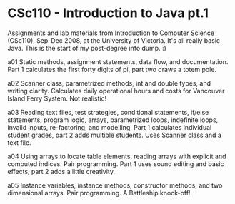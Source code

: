 ﻿CSc110 - Introduction to Java pt.1
======

Assignments and lab materials from Introduction to Computer Science (CSc110), Sep-Dec 2008, at the University of Victoria.  It's all really basic Java.  This is the start of my post-degree info dump.  :)

a01
Static methods, assignment statements, data flow, and documentation.
Part 1 calculates the first forty digits of pi, part two draws a totem pole.

a02
Scanner class, parametrized methods, int and double types, and writing clarity.
Calculates daily operational hours and costs for Vancouver Island Ferry System.  Not realistic!

a03
Reading text files, test strategies, conditional statements, if/else statements, program logic, arrays, parametrized loops, indefinite loops, invalid inputs, re-factoring, and modelling.
Part 1 calculates individual student grades, part 2 adds multiple students.  Uses Scanner class and a text file.

a04
Using arrays to locate table elements, reading arrays with explicit and computed indices.  Pair programming.
Part 1 uses sound editing and basic effects, part 2 adds a little creativity.

a05
Instance variables, instance methods, constructor methods, and two dimensional arrays.  Pair programming.
A Battleship knock-off!
